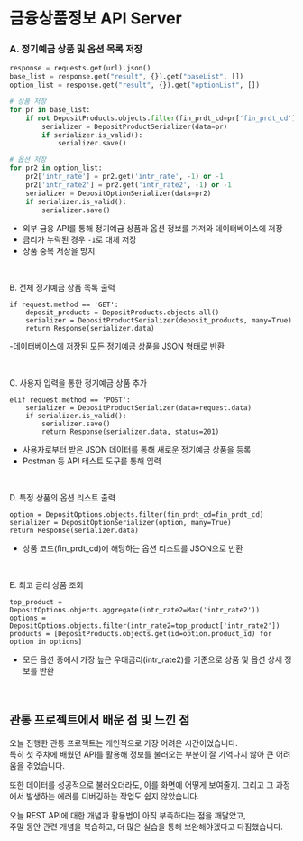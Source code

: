 # 금융상품정보 API Server

### A. 정기예금 상품 및 옵션 목록 저장
```python
response = requests.get(url).json()
base_list = response.get("result", {}).get("baseList", [])
option_list = response.get("result", {}).get("optionList", [])

# 상품 저장
for pr in base_list:
    if not DepositProducts.objects.filter(fin_prdt_cd=pr['fin_prdt_cd']).exists():
        serializer = DepositProductSerializer(data=pr)
        if serializer.is_valid():
            serializer.save()

# 옵션 저장
for pr2 in option_list:
    pr2['intr_rate'] = pr2.get('intr_rate', -1) or -1
    pr2['intr_rate2'] = pr2.get('intr_rate2', -1) or -1
    serializer = DepositOptionSerializer(data=pr2)
    if serializer.is_valid():
        serializer.save()
```
- 외부 금융 API를 통해 정기예금 상품과 옵션 정보를 가져와 데이터베이스에 저장
- 금리가 누락된 경우 `-1`로 대체 저장
- 상품 중복 저장을 방지

<br>

B. 전체 정기예금 상품 목록 출력
```
if request.method == 'GET':
    deposit_products = DepositProducts.objects.all()
    serializer = DepositProductSerializer(deposit_products, many=True)
    return Response(serializer.data)
```
-데이터베이스에 저장된 모든 정기예금 상품을 JSON 형태로 반환

<br>

C. 사용자 입력을 통한 정기예금 상품 추가
```
elif request.method == 'POST':
    serializer = DepositProductSerializer(data=request.data)
    if serializer.is_valid():
        serializer.save()
        return Response(serializer.data, status=201)
```
- 사용자로부터 받은 JSON 데이터를 통해 새로운 정기예금 상품을 등록
- Postman 등 API 테스트 도구를 통해 입력 

<br>

D. 특정 상품의 옵션 리스트 출력
```
option = DepositOptions.objects.filter(fin_prdt_cd=fin_prdt_cd)
serializer = DepositOptionSerializer(option, many=True)
return Response(serializer.data)
```
- 상품 코드(fin_prdt_cd)에 해당하는 옵션 리스트를 JSON으로 반환

<br>

E. 최고 금리 상품 조회
```
top_product = DepositOptions.objects.aggregate(intr_rate2=Max('intr_rate2'))
options = DepositOptions.objects.filter(intr_rate2=top_product['intr_rate2'])
products = [DepositProducts.objects.get(id=option.product_id) for option in options]
```
- 모든 옵션 중에서 가장 높은 우대금리(intr_rate2)를 기준으로 상품 및 옵션 상세 정보를 반환

<br>

## 관통 프로젝트에서 배운 점 및 느낀 점

오늘 진행한 관통 프로젝트는 개인적으로 가장 어려운 시간이었습니다.  
특히 첫 주차에 배웠던 API를 활용해 정보를 불러오는 부분이  잘 기억나지 않아 큰 어려움을 겪었습니다.

또한 데이터를 성공적으로 불러오더라도, 이를 화면에 어떻게 보여줄지.
그리고 그 과정에서 발생하는 에러를 디버깅하는 작업도 쉽지 않았습니다.  

오늘 REST API에 대한 개념과 활용법이 아직 부족하다는 점을 깨달았고,  
주말 동안 관련 개념을 복습하고, 더 많은 실습을 통해 보완해야겠다고 다짐했습니다.
